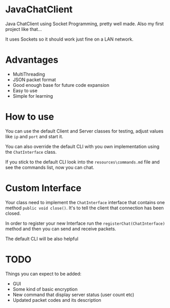 # JavaChatClient
Java ChatClient using Socket Programming, pretty well made. Also my first project like that...

It uses Sockets so it should work just fine on a LAN network.

# Advantages

- MultiThreading
- JSON packet format
- Good enough base for future code expansion
- Easy to use
- Simple for learning

# How to use
You can use the default Client and Server classes for testing, adjust values like `ip` and `port` and start it.

You can also override the default CLI with you own implementation using the `ChatInterface` class.

If you stick to the default CLI look into the `resources\commands.md` file and see the commands list, now you can chat.

# Custom Interface

Your class need to implement the `ChatInterface` interface that contains one method `public void close()`. It's to tell the client that connection has been closed.

In order to register your new Interface run the `registerChat(ChatInterface)` method and then you can send and receive packets.

The default CLI will be also helpful

# TODO

Things you can expect to be added:
- GUI
- Some kind of basic encryption
- New command that display server status (user count etc)
- Updated packet codes and its description